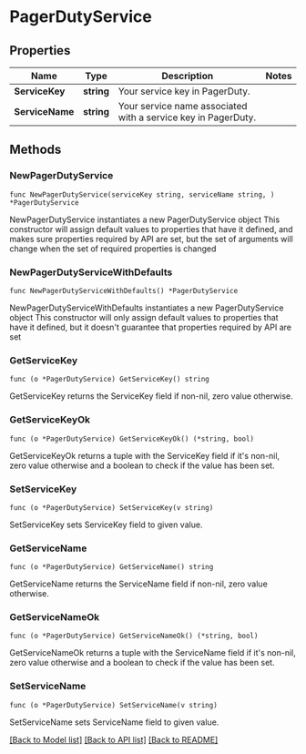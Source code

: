 # PagerDutyService

## Properties

Name | Type | Description | Notes
---- | ---- | ----------- | ------
**ServiceKey** | **string** | Your service key in PagerDuty. | 
**ServiceName** | **string** | Your service name associated with a service key in PagerDuty. | 

## Methods

### NewPagerDutyService

`func NewPagerDutyService(serviceKey string, serviceName string, ) *PagerDutyService`

NewPagerDutyService instantiates a new PagerDutyService object
This constructor will assign default values to properties that have it defined,
and makes sure properties required by API are set, but the set of arguments
will change when the set of required properties is changed

### NewPagerDutyServiceWithDefaults

`func NewPagerDutyServiceWithDefaults() *PagerDutyService`

NewPagerDutyServiceWithDefaults instantiates a new PagerDutyService object
This constructor will only assign default values to properties that have it defined,
but it doesn't guarantee that properties required by API are set

### GetServiceKey

`func (o *PagerDutyService) GetServiceKey() string`

GetServiceKey returns the ServiceKey field if non-nil, zero value otherwise.

### GetServiceKeyOk

`func (o *PagerDutyService) GetServiceKeyOk() (*string, bool)`

GetServiceKeyOk returns a tuple with the ServiceKey field if it's non-nil, zero value otherwise
and a boolean to check if the value has been set.

### SetServiceKey

`func (o *PagerDutyService) SetServiceKey(v string)`

SetServiceKey sets ServiceKey field to given value.


### GetServiceName

`func (o *PagerDutyService) GetServiceName() string`

GetServiceName returns the ServiceName field if non-nil, zero value otherwise.

### GetServiceNameOk

`func (o *PagerDutyService) GetServiceNameOk() (*string, bool)`

GetServiceNameOk returns a tuple with the ServiceName field if it's non-nil, zero value otherwise
and a boolean to check if the value has been set.

### SetServiceName

`func (o *PagerDutyService) SetServiceName(v string)`

SetServiceName sets ServiceName field to given value.



[[Back to Model list]](../README.md#documentation-for-models) [[Back to API list]](../README.md#documentation-for-api-endpoints) [[Back to README]](../README.md)


